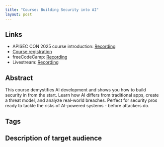 ```yaml
---
title: "Course: Building‍ Security into AI"
layout: post
---
```


## Links

* APISEC CON 2025 course introduction: [Recording](https://www.youtube.com/watch?v=1wZIy2gdwKQ)
* [Course registration](https://www.apisecuniversity.com/courses/building-security-into-ai)
* freeCodeCamp: [Recording](https://www.youtube.com/watch?v=0xah5jMflcI)
* Livestream: [Recording](https://www.youtube.com/watch?v=6Gbx6qQv6XU)

## Abstract

This course demystifies AI development and shows you how to build security in from the start. Learn how AI differs from traditional apps, create a threat model, and analyze real-world breaches. Perfect for security pros ready to tackle the risks of AI-powered systems - before attackers do.

## Tags

## Description of target audience
